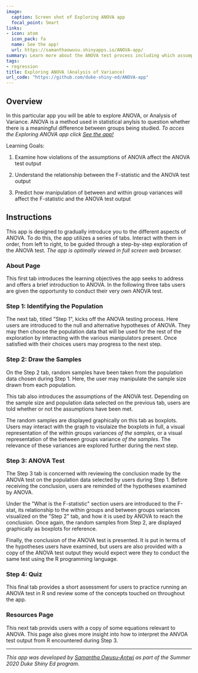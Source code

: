 ```yaml
---
image:
  caption: Screen shot of Exploring ANOVA app
  focal_point: Smart
links:
- icon: atom
  icon_pack: fa
  name: See the app!
  url: https://samanthaowusu.shinyapps.io/ANOVA-app/
summary: Learn more about the ANOVA test process including which assumptions the test makes and the meaning behind the test conclusion.
tags:
- regression
title: Exploring ANOVA (Analysis of Variance)
url_code: "https://github.com/duke-shiny-ed/ANOVA-app"
---
```


## Overview
In this particular app you will be able to explore ANOVA, or Analysis of Variance. ANOVA is a method used in statistical anylsis to question whether there is a meaningful difference between groups being studied. *To acces the Exploring ANOVA app click [See the app!](https://samanthaowusu.shinyapps.io/ANOVA-app/)*

Learning Goals:
1. Examine how violations of the assumptions of ANOVA affect the ANOVA test output

2. Understand the relationship between the F-statistic and the ANOVA test output

3. Predict how manipulation of between and within group variances will affect the F-statistic and the ANOVA test output

## Instructions
This app is designed to gradually introduce you to the different aspects of ANOVA. To do this, the app utilizes a series of tabs. Interact with them in order, from left to right, to be guided through a step-by-step exploration of the ANOVA test. *The app is optimally viewed in full screen web browser.*

### **About Page**
This first tab introduces the learning objectives the app seeks to address and offers a brief introduction to ANOVA. In the following three tabs users are given the opportunity to conduct their very own ANOVA test.

### **Step 1: Identifying the Population**
The next tab, titled "Step 1", kicks off the ANOVA testing process. Here users are introduced to the null and alternative hypotheses of ANOVA. They may then choose the population data that will be used for the rest of the exploration by interacting with the various manipulators present. Once satisfied with their choices users may progress to the next step.

### **Step 2: Draw the Samples**
On the Step 2 tab, random samples have been taken from the population data chosen during Step 1. Here, the user may manipulate the sample size drawn from each population. 

This tab also introduces the assumptions of the ANOVA test. Depending on the sample size and population data selected on the previous tab, users are told whether or not the assumptions have been met.

The random samples are displayed graphically on this tab as boxplots. Users may interact with the graph to visulaize the boxplots in full, a visual representation of the within groups variances *of the samples*, or a visual representation of the between groups variance *of the samples*. The relevance of these variances are explored further during the next step.

### **Step 3: ANOVA Test**
The Step 3 tab is concerned with reviewing the conclusion made by the ANOVA test on the population data selected by users during Step 1. Before receiving the conclusion, users are reminded of the hypotheses examined by ANOVA. 

Under the "What is the F-statistic" section users are introduced to the F-stat, its relationship to the within groups and between groups variances visualized on the "Step 2" tab, and how it is used by ANOVA to reach the conclusion. Once again, the random samples from Step 2, are displayed graphically as boxplots for reference.

Finally, the conclusion of the ANOVA test is presented. It is put in terms of the hypotheses users have examined, but users are also provided with a copy of the ANOVA test output they would expect were they to conduct the same test using the R programming language.

### **Step 4: Quiz**
This final tab provides a short assessment for users to practice running an ANOVA test in R snd review some of the concepts touched on throughout the app.

### **Resources Page**
This next tab provids users with a copy of some equations relevant to ANOVA. This page also gives more insight into how to interpret the ANVOA test output from R encountered during Step 3.

---
*This app was developed by [Samantha Owusu-Antwi](https://...) as part of the Summer 2020 Duke Shiny Ed program.*





